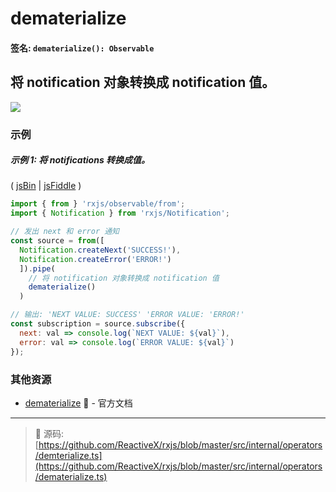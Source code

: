 # dematerialize

#### 签名: `dematerialize(): Observable`

## 将 notification 对象转换成 notification 值。

<div class="ua-ad"><a href="https://ultimateangular.com/?ref=76683_kee7y7vk"><img src="https://ultimateangular.com/assets/img/banners/ua-leader.svg"></a></div>

### 示例

##### 示例 1: 将 notifications 转换成值。

( [jsBin](http://jsbin.com/vafedocibi/1/edit?js,console) |
[jsFiddle](https://jsfiddle.net/btroncone/jw08mouy/) )

```js
import { from } 'rxjs/observable/from';
import { Notification } from 'rxjs/Notification';

// 发出 next 和 error 通知
const source = from([
  Notification.createNext('SUCCESS!'),
  Notification.createError('ERROR!')
  ]).pipe(
    // 将 notification 对象转换成 notification 值
    dematerialize()
  )

// 输出: 'NEXT VALUE: SUCCESS' 'ERROR VALUE: 'ERROR!'
const subscription = source.subscribe({
  next: val => console.log(`NEXT VALUE: ${val}`),
  error: val => console.log(`ERROR VALUE: ${val}`)
});
```

### 其他资源

* [dematerialize](http://cn.rx.js.org/class/es6/Observable.js~Observable.html#instance-method-dematerialize) :newspaper: - 官方文档

---
> :file_folder: 源码:  [https://github.com/ReactiveX/rxjs/blob/master/src/internal/operators/demterialize.ts](https://github.com/ReactiveX/rxjs/blob/master/src/internal/operators/dematerialize.ts)
